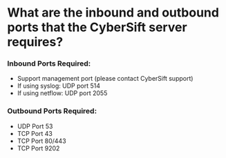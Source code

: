 # What are the inbound and outbound ports that the CyberSift server requires?

### Inbound Ports Required:

- Support management port (please contact CyberSift support)
- If using syslog: UDP port 514
- If using netflow: UDP port 2055

### Outbound Ports Required:

- UDP Port 53
- TCP Port 43
- TCP Port 80/443
- TCP Port 9202
